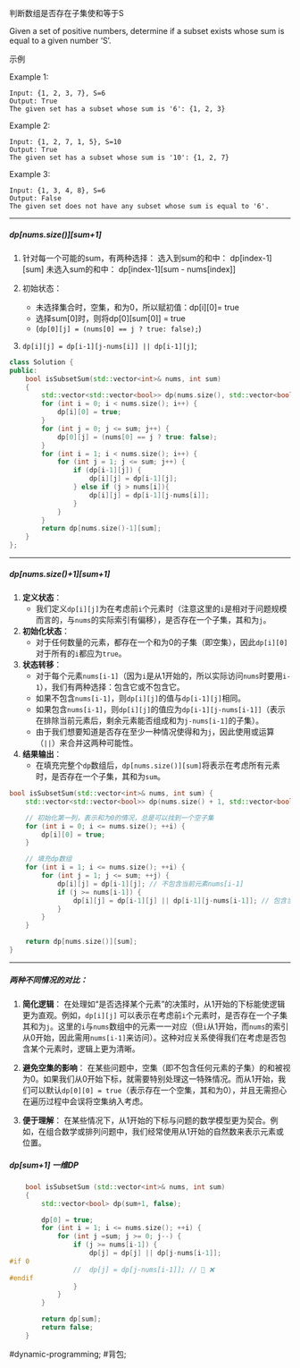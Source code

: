判断数组是否存在子集使和等于S

Given a set of positive numbers, determine if a subset exists whose sum is equal to a given number ‘S’.

示例

Example 1: 
```
Input: {1, 2, 3, 7}, S=6
Output: True
The given set has a subset whose sum is '6': {1, 2, 3}
```
Example 2:
```
Input: {1, 2, 7, 1, 5}, S=10
Output: True
The given set has a subset whose sum is '10': {1, 2, 7}
```
Example 3: 
```
Input: {1, 3, 4, 8}, S=6
Output: False
The given set does not have any subset whose sum is equal to '6'.
```

---- ----
##### dp\[nums.size()]\[sum+1]

1. 针对每一个可能的sum，有两种选择：
选入到sum的和中： dp\[index-1]\[sum]
未选入sum的和中： dp\[index-1]\[sum - nums\[index]]


2. 初始状态： 
   - 未选择集合时，空集，和为0，所以赋初值：dp\[i]\[0]= true
   - 选择sum\[0]时，则将dp\[0]\[sum\[0]] = true
   - (`dp[0][j] = (nums[0] == j ? true: false);`)

3. `dp[i][j] = dp[i-1][j-nums[i]] || dp[i-1][j]`;

```cpp
class Solution {
public:
    bool isSubsetSum(std::vector<int>& nums, int sum)
    {   
        std::vector<std::vector<bool>> dp(nums.size(), std::vector<bool>(sum+1, false));
        for (int i = 0; i < nums.size(); i++) {
            dp[i][0] = true;
        }   
        for (int j = 0; j <= sum; j++) {
            dp[0][j] = (nums[0] == j ? true: false);
        }   
        for (int i = 1; i < nums.size(); i++) {
            for (int j = 1; j <= sum; j++) {
                if (dp[i-1][j]) {
                    dp[i][j] = dp[i-1][j];
                } else if (j > nums[i]){
                    dp[i][j] = dp[i-1][j-nums[i]];
                }   
            }   
        }   
        return dp[nums.size()-1][sum];
    }                                                                            
};
```

----
##### dp\[nums.size()+1]\[sum+1]
1. **定义状态**：
    - 我们定义`dp[i][j]`为在考虑前`i`个元素时（注意这里的`i`是相对于问题规模而言的，与`nums`的实际索引有偏移），是否存在一个子集，其和为`j`。
2. **初始化状态**：
    - 对于任何数量的元素，都存在一个和为0的子集（即空集），因此`dp[i][0]`对于所有的`i`都应为`true`。
3. **状态转移**：
    - 对于每个元素`nums[i-1]`（因为`i`是从1开始的，所以实际访问`nums`时要用`i-1`），我们有两种选择：包含它或不包含它。
    - 如果不包含`nums[i-1]`，则`dp[i][j]`的值与`dp[i-1][j]`相同。
    - 如果包含`nums[i-1]`，则`dp[i][j]`的值应为`dp[i-1][j-nums[i-1]]`（表示在排除当前元素后，剩余元素能否组成和为`j-nums[i-1]`的子集）。
    - 由于我们想要知道是否存在至少一种情况使得和为`j`，因此使用或运算（`||`）来合并这两种可能性。
4. **结果输出**：
    - 在填充完整个`dp`数组后，`dp[nums.size()][sum]`将表示在考虑所有元素时，是否存在一个子集，其和为`sum`。

```cpp
bool isSubsetSum(std::vector<int>& nums, int sum) {
    std::vector<std::vector<bool>> dp(nums.size() + 1, std::vector<bool>(sum + 1, false));

    // 初始化第一列，表示和为0的情况，总是可以找到一个空子集
    for (int i = 0; i <= nums.size(); ++i) {
        dp[i][0] = true;
    }

    // 填充dp数组
    for (int i = 1; i <= nums.size(); ++i) {
        for (int j = 1; j <= sum; ++j) {
            dp[i][j] = dp[i-1][j]; // 不包含当前元素nums[i-1]
            if (j >= nums[i-1]) {
                dp[i][j] = dp[i-1][j] || dp[i-1][j-nums[i-1]]; // 包含当前元素nums[i-1]
            }
        }
    }

    return dp[nums.size()][sum];
}
```

----
##### 两种不同情况的对比：
1. **简化逻辑**：
    在处理如“是否选择某个元素”的决策时，从1开始的下标能使逻辑更为直观。例如，`dp[i][j]` 可以表示在考虑前`i`个元素时，是否存在一个子集其和为`j`。这里的`i`与`nums`数组中的元素一一对应（但`i`从1开始，而`nums`的索引从0开始，因此需用`nums[i-1]`来访问）。这种对应关系使得我们在考虑是否包含某个元素时，逻辑上更为清晰。

2. **避免空集的影响**：
    在某些问题中，空集（即不包含任何元素的子集）的和被视为0。如果我们从0开始下标，就需要特别处理这一特殊情况。而从1开始，我们可以默认`dp[0][0] = true`（表示存在一个空集，其和为0），并且无需担心在遍历过程中会误将空集纳入考虑。

3. **便于理解**：
    在某些情况下，从1开始的下标与问题的数学模型更为契合。例如，在组合数学或排列问题中，我们经常使用从1开始的自然数来表示元素或位置。
##### dp\[sum+1] 一维DP
```cpp
    bool isSubsetSum (std::vector<int>& nums, int sum)
    {
        std::vector<bool> dp(sum+1, false);

        dp[0] = true;
        for (int i = 1; i <= nums.size(); ++i) {
            for (int j =sum; j >= 0; j--) {
                if (j >= nums[i-1]) {
                    dp[j] = dp[j] || dp[j-nums[i-1]];
#if 0
                //  dp[j] = dp[j-nums[i-1]]; // 🙅 ❌
#endif
                }
            }
        }

        return dp[sum];
        return false;
    }
```
#dynamic-programming; #背包;
